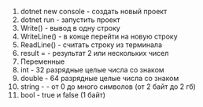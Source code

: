 1. dotnet new console - создать новый проект
2. dotnet run - запустить проект 
3. Write() - вывод в одну строку
4. WriteLine() - в конце перейти на новую строку
5. ReadLine() - считать строку из терминала
6. result = - результат 2 или нескольких чисел 
7. Переменные
8. int - 32 разрядные целые числа со знаком
9. double - 64 разрядные целые числа со знаком
10. string - - от 0 до много символов (от 2 байт до 2 гб)
11. bool - true и false (1 байт)
